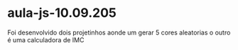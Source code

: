 # aula-js-10.09.205

Foi desenvolvido dois projetinhos aonde um gerar 5 cores aleatorias o outro é uma calculadora de IMC
